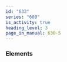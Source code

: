 ```yaml
---
id: "632"
series: "600"
is_activity: true
heading_level: 3
page_in_manual: 630-5
---
```


### Elements